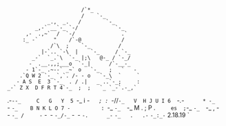 

                            /`*_
                            /    `-_
                 _.,  _.   /        `-_
             _,-` __`-_ `-/            `-_
          ,-  .,~`  /  `-/               .`
         :_ -`     "    /`-@             /
                  /`\  ;    `-_         /
               |-`.. `-\  |    `-_     / `-_
            _-`  `_.`\  `-_ |;\   @-_ / `-_/
           -  .__.,,;___o  `-_|      /`-__-_
          - 1`-_ .~--` _~` o   `-_   ;   `   -
        .`Q W 2 `-_ `,`. /- - o   `-_\  `     `
       - A S  E  3 `-_  . / .|   _ ..`-_;     :
    _-` Z X  D F R T 4`-_  ;  ;   `_ `_-`.-_,`
 .-`--_     C   G   Y  5 `-_ i    _-`    ;
:  `-_//`-_   V  H J U I 6  `-_.-`       *
-_    `-_  `-_    B N K L O 7 -          :
  `-_    `-_  `-_    M . ; P .`      es  ;
     `-_    `-_  `-_     ,  -           _`
        `-_    `-_ /     -`         _-`
           `-_    `-_/-_`        _-`
              `-_    `-.      _-`
                 `-_   .   .-`
                    `-_:_-`    2.18.19
                       `
<!--
**dokun1/dokun1** is a ✨ _special_ ✨ repository because its `README.md` (this file) appears on your GitHub profile.

Here are some ideas to get you started:

- 🔭 I’m currently working on ...
- 🌱 I’m currently learning ...
- 👯 I’m looking to collaborate on ...
- 🤔 I’m looking for help with ...
- 💬 Ask me about ...
- 📫 How to reach me: ...
- 😄 Pronouns: ...
- ⚡ Fun fact: ...
-->
